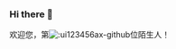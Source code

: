 ### Hi there 👋
欢迎您，第![:ui123456ax-github](https://count.getloli.com/get/@:ui123456ax-github?theme=moebooru)位陌生人！
